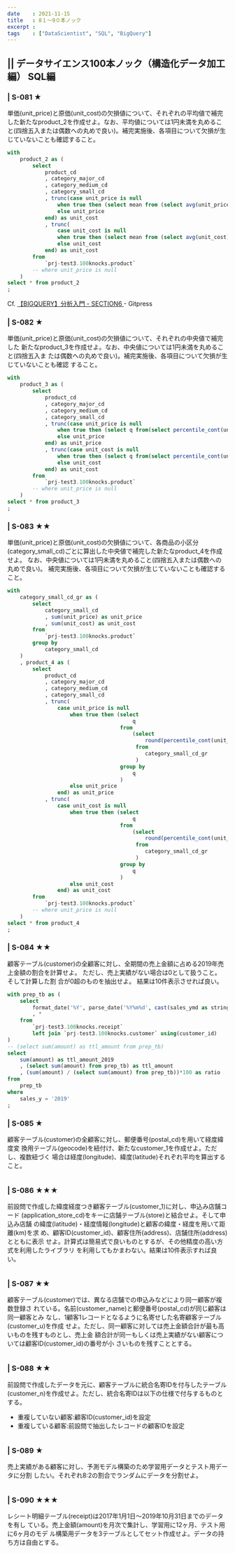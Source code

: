 ```yaml
---
date    : 2021-11-15
title   : 8１〜9０本ノック
excerpt : 
tags    : ["DataScientist", "SQL", "BigQuery"]
---
```


## || データサイエンス100本ノック（構造化データ加工編） SQL編
### | S-081 ★
単価(unit_price)と原価(unit_cost)の欠損値について、それぞれの平均値で補完した新たなproduct_2を作成せよ。なお、平均値については1円未満を丸めること(四捨五入または偶数への丸めで良い)。補完実施後、各項目について欠損が生じていないことも確認すること。
```SQL
with
    product_2 as (
        select
            product_cd
            , category_major_cd
            , category_medium_cd
            , category_small_cd
            , trunc(case unit_price is null
                when true then (select mean from (select avg(unit_price) over() as mean from `prj-test3.100knocks.product`)group by mean)
                else unit_price
            end) as unit_cost
            , trunc(
                case unit_cost is null
                when true then (select mean from (select avg(unit_cost) over() as mean from `prj-test3.100knocks.product`)group by mean)
                else unit_cost
            end) as unit_cost
        from
            `prj-test3.100knocks.product`
        -- where unit_price is null
    )
select * from product_2
;
```
Cf. [【BIGQUERY】分析入門 - SECTION6
](https://gitpress.io/c/google_bigquery/google_bigquery_6) - Gitpress

### | S-082 ★
単価(unit_price)と原価(unit_cost)の欠損値について、それぞれの中央値で補完した 新たなproduct_3を作成せよ。なお、中央値については1円未満を丸めること(四捨五入ま たは偶数への丸めで良い)。補完実施後、各項目について欠損が生じていないことも確認 すること。
```SQL
with
    product_3 as (
        select
            product_cd
            , category_major_cd
            , category_medium_cd
            , category_small_cd
            , trunc(case unit_price is null
                when true then (select q from(select percentile_cont(unit_price, 0.5)over() as q from `prj-test3.100knocks.product`)group by q)
                else unit_price
            end) as unit_price
            , trunc(case unit_cost is null
                when true then (select q from(select percentile_cont(unit_cost, 0.5)over() as q from `prj-test3.100knocks.product`)group by q)
                else unit_cost
            end) as unit_cost
        from
            `prj-test3.100knocks.product`
        -- where unit_price is null
    )
select * from product_3
;
```

### | S-083 ★★
単価(unit_price)と原価(unit_cost)の欠損値について、各商品の小区分 (category_small_cd)ごとに算出した中央値で補完した新たなproduct_4を作成せよ。
なお、中央値については1円未満を丸めること(四捨五入または偶数への丸めで良い)。
補完実施後、各項目について欠損が生じていないことも確認すること。
```SQL
with
    category_small_cd_gr as (
        select
            category_small_cd
            , sum(unit_price) as unit_price
            , sum(unit_cost) as unit_cost
        from
            `prj-test3.100knocks.product`
        group by
            category_small_cd
    )
    , product_4 as (
        select
            product_cd
            , category_major_cd
            , category_medium_cd
            , category_small_cd
            , trunc(
                case unit_price is null
                    when true then (select
                                        q
                                    from
                                        (select
                                            round(percentile_cont(unit_price, 0.5) over()) as q
                                         from
                                            category_small_cd_gr
                                         )
                                    group by
                                        q
                                    )
                    else unit_price
                end) as unit_price
            , trunc(
                case unit_cost is null
                    when true then (select
                                        q
                                    from
                                        (select
                                            round(percentile_cont(unit_cost, 0.5) over()) as q
                                         from
                                            category_small_cd_gr
                                         )
                                    group by
                                        q
                                    )
                    else unit_cost
                end) as unit_cost
        from
            `prj-test3.100knocks.product`
        -- where unit_price is null
    )
select * from product_4
;
```

### | S-084 ★★
顧客テーブル(customer)の全顧客に対し、全期間の売上金額に占める2019年売上金額の割合を計算せよ。
ただし、売上実績がない場合は0として扱うこと。
そして計算した割 合が0超のものを抽出せよ。
結果は10件表示させれば良い。
```SQL
with prep_tb as (
    select
        format_date('%Y', parse_date('%Y%m%d', cast(sales_ymd as string))) as sales_y
        , *
    from 
        `prj-test3.100knocks.receipt`
        left join `prj-test3.100knocks.customer` using(customer_id)
)
-- (select sum(amount) as ttl_amount from prep_tb)
select
    sum(amount) as ttl_amount_2019
    , (select sum(amount) from prep_tb) as ttl_amount
    , (sum(amount) / (select sum(amount) from prep_tb))*100 as ratio
from
    prep_tb
where
    sales_y = '2019'
;

```

### | S-085 ★
顧客テーブル(customer)の全顧客に対し、郵便番号(postal_cd)を用いて経度緯度変 換用テーブル(geocode)を紐付け、新たなcustomer_1を作成せよ。ただし、複数紐づく 場合は経度(longitude)、緯度(latitude)それぞれ平均を算出すること。
```SQL
```

### | S-086 ★★★
前設問で作成した緯度経度つき顧客テーブル(customer_1)に対し、申込み店舗コード (application_store_cd)をキーに店舗テーブル(store)と結合せよ。そして申込み店舗 の緯度(latitude)・経度情報(longitude)と顧客の緯度・経度を用いて距離(km)を求 め、顧客ID(customer_id)、顧客住所(address)、店舗住所(address)とともに表示 せよ。計算式は簡易式で良いものとするが、その他精度の高い方式を利用したライブラリ を利用してもかまわない。結果は10件表示すれば良い。
```SQL
```

### | S-087 ★★
顧客テーブル(customer)では、異なる店舗での申込みなどにより同一顧客が複数登録さ れている。名前(customer_name)と郵便番号(postal_cd)が同じ顧客は同一顧客とみ なし、1顧客1レコードとなるように名寄せした名寄顧客テーブル(customer_u)を作成 せよ。ただし、同一顧客に対しては売上金額合計が最も高いものを残すものとし、売上金 額合計が同一もしくは売上実績がない顧客については顧客ID(customer_id)の番号が小 さいものを残すこととする。
```SQL
```

### | S-088 ★★
前設問で作成したデータを元に、顧客テーブルに統合名寄IDを付与したテーブル (customer_n)を作成せよ。ただし、統合名寄IDは以下の仕様で付与するものとする。
- 重複していない顧客:顧客ID(customer_id)を設定
- 重複している顧客:前設問で抽出したレコードの顧客IDを設定

```SQL
```

### | S-089 ★
売上実績がある顧客に対し、予測モデル構築のため学習用データとテスト用データに分割 したい。それぞれ8:2の割合でランダムにデータを分割せよ。
```SQL
```

### | S-090 ★★★
レシート明細テーブル(receipt)は2017年1月1日〜2019年10月31日までのデータを有し ている。売上金額(amount)を月次で集計し、学習用に12ヶ月、テスト用に6ヶ月のモデ ル構築用データを3テーブルとしてセット作成せよ。データの持ち方は自由とする。
```SQL
```
